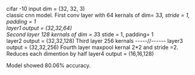 cifar -10 input dim = (32, 32, 3) <br>
classic cnn model. First conv layer with 64 kernals of dim= 3*3, stride = 1, padding = 1 <br>
layer1 output = (32,32,64) <br>
Second layer 128 kernals of dim = 3*3 stide = 1, padding= 1<br>
layer2 output = (32,32,128)
Third layer 256 kernals -----//------
layer3 output = (32,32,256)
Fourth layer maxpool kernal 2*2 and stride =2. Reduces each dimention by half
layer4 output = (16,16,128)


Model showed 80.06% accuracy. 
